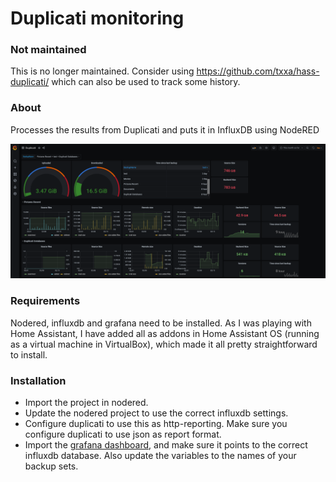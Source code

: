 Duplicati monitoring 
====================
### Not maintained
This is no longer maintained. Consider using https://github.com/txxa/hass-duplicati/ which can also be used to track some history.

### About

Processes the results from Duplicati and puts it in InfluxDB using NodeRED

![Screenshot](screenshot.png)

### Requirements
Nodered, influxdb and grafana need to be installed. As I was playing with Home Assistant, I have added all as addons in Home Assistant OS (running as a virtual machine in VirtualBox), which made it all pretty straightforward to install. 

### Installation
* Import the project in nodered. 
* Update the nodered project to use the correct influxdb settings. 
* Configure duplicati to use this as http-reporting. Make sure you configure duplicati to use json as report format. 
* Import the [grafana dashboard](grafana.json), and make sure it points to the correct influxdb database. Also update the variables to the names of your backup sets.
